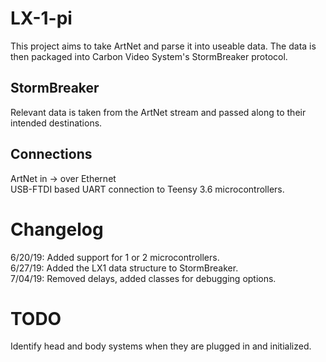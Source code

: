 # LX-1-pi
This project aims to take ArtNet and parse it into useable data.  The data is then packaged into Carbon Video System's StormBreaker protocol.

## StormBreaker
Relevant data is taken from the ArtNet stream and passed along to their intended destinations.

## Connections
ArtNet in -> over Ethernet \
USB-FTDI based UART connection to Teensy 3.6 microcontrollers.

# Changelog
6/20/19:  Added support for 1 or 2 microcontrollers.\
6/27/19:  Added the LX1 data structure to StormBreaker. \
7/04/19:  Removed delays, added classes for debugging options.

# TODO
Identify head and body systems when they are plugged in and initialized.
